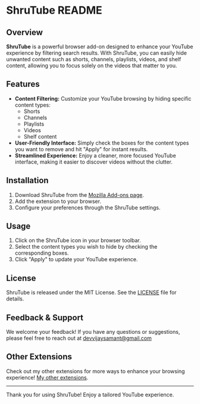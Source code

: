 # ShruTube README

## Overview

**ShruTube** is a powerful browser add-on designed to enhance your YouTube experience by filtering search results. With ShruTube, you can easily hide unwanted content such as shorts, channels, playlists, videos, and shelf content, allowing you to focus solely on the videos that matter to you.

## Features

- **Content Filtering:** Customize your YouTube browsing by hiding specific content types:
  - Shorts
  - Channels
  - Playlists
  - Videos
  - Shelf content
- **User-Friendly Interface:** Simply check the boxes for the content types you want to remove and hit "Apply" for instant results.
- **Streamlined Experience:** Enjoy a cleaner, more focused YouTube interface, making it easier to discover videos without the clutter.

## Installation

1. Download ShruTube from the [Mozilla Add-ons page](https://addons.mozilla.org/en-US/firefox/addon/shrutube/).
2. Add the extension to your browser.
3. Configure your preferences through the ShruTube settings.

## Usage

1. Click on the ShruTube icon in your browser toolbar.
2. Select the content types you wish to hide by checking the corresponding boxes.
3. Click "Apply" to update your YouTube experience.

## License

ShruTube is released under the MIT License. See the [LICENSE](LICENSE) file for details.

## Feedback & Support

We welcome your feedback! If you have any questions or suggestions, please feel free to reach out at devvijaysamant@gmail.com

## Other Extensions

Check out my other extensions for more ways to enhance your browsing experience! [My other extensions](https://addons.mozilla.org/en-US/firefox/user/18612568/).

---

Thank you for using ShruTube! Enjoy a tailored YouTube experience.
